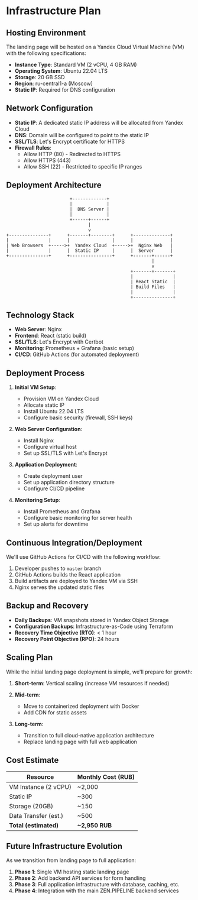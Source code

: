# Infrastructure Plan

## Hosting Environment
The landing page will be hosted on a Yandex Cloud Virtual Machine (VM) with the following specifications:

- **Instance Type**: Standard VM (2 vCPU, 4 GB RAM)
- **Operating System**: Ubuntu 22.04 LTS
- **Storage**: 20 GB SSD
- **Region**: ru-central1-a (Moscow)
- **Static IP**: Required for DNS configuration

## Network Configuration
- **Static IP**: A dedicated static IP address will be allocated from Yandex Cloud
- **DNS**: Domain will be configured to point to the static IP
- **SSL/TLS**: Let's Encrypt certificate for HTTPS
- **Firewall Rules**:
  - Allow HTTP (80) - Redirected to HTTPS
  - Allow HTTPS (443)
  - Allow SSH (22) - Restricted to specific IP ranges

## Deployment Architecture

```
                        +-------------+
                        |             |
                        |  DNS Server |
                        |             |
                        +------+------+
                               |
                               v
+---------------+      +-------+--------+      +--------------+
|               |      |                |      |              |
| Web Browsers  +----->+  Yandex Cloud  +----->+  Nginx Web   |
|               |      |  Static IP     |      |  Server      |
+---------------+      +----------------+      +-------+------+
                                                       |
                                                       v
                                               +-------+-------+
                                               |               |
                                               | React Static  |
                                               | Build Files   |
                                               |               |
                                               +---------------+
```

## Technology Stack

- **Web Server**: Nginx
- **Frontend**: React (static build)
- **SSL/TLS**: Let's Encrypt with Certbot
- **Monitoring**: Prometheus + Grafana (basic setup)
- **CI/CD**: GitHub Actions (for automated deployment)

## Deployment Process

1. **Initial VM Setup**:
   - Provision VM on Yandex Cloud
   - Allocate static IP
   - Install Ubuntu 22.04 LTS
   - Configure basic security (firewall, SSH keys)

2. **Web Server Configuration**:
   - Install Nginx
   - Configure virtual host
   - Set up SSL/TLS with Let's Encrypt

3. **Application Deployment**:
   - Create deployment user
   - Set up application directory structure
   - Configure CI/CD pipeline

4. **Monitoring Setup**:
   - Install Prometheus and Grafana
   - Configure basic monitoring for server health
   - Set up alerts for downtime

## Continuous Integration/Deployment

We'll use GitHub Actions for CI/CD with the following workflow:

1. Developer pushes to `master` branch
2. GitHub Actions builds the React application
3. Build artifacts are deployed to Yandex VM via SSH
4. Nginx serves the updated static files

## Backup and Recovery

- **Daily Backups**: VM snapshots stored in Yandex Object Storage
- **Configuration Backups**: Infrastructure-as-Code using Terraform
- **Recovery Time Objective (RTO)**: < 1 hour
- **Recovery Point Objective (RPO)**: 24 hours

## Scaling Plan

While the initial landing page deployment is simple, we'll prepare for growth:

1. **Short-term**: Vertical scaling (increase VM resources if needed)
2. **Mid-term**: 
   - Move to containerized deployment with Docker
   - Add CDN for static assets

3. **Long-term**: 
   - Transition to full cloud-native application architecture
   - Replace landing page with full web application

## Cost Estimate

| Resource                | Monthly Cost (RUB) |
|------------------------|-------------------|
| VM Instance (2 vCPU)   | ~2,000           |
| Static IP              | ~300             |
| Storage (20GB)         | ~150             |
| Data Transfer (est.)   | ~500             |
| **Total (estimated)**  | **~2,950 RUB**   |

## Future Infrastructure Evolution

As we transition from landing page to full application:

1. **Phase 1**: Single VM hosting static landing page
2. **Phase 2**: Add backend API services for form handling
3. **Phase 3**: Full application infrastructure with database, caching, etc.
4. **Phase 4**: Integration with the main ZEN.PIPELINE backend services 